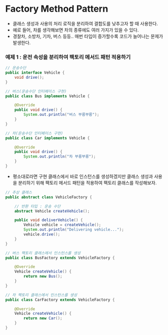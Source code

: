 # Factory Method Pattern

* 클래스 생성과 사용의 처리 로직을 분리하여 결합도를 낮추고자 할 때 사용한다.
* 예로 들어, 차를 생각해보면 차의 종류에도 여러 가지가 있을 수 있다.
* 경찰차, 소방차, 기차, 버스 등등.. 매번 타입이 증가할수록 코드가 늘어나는 문제가 발생한다.

### 예제 1 : 운전 속성을 분리하여 팩토리 메서드 패턴 적용하기

```java
// 운송수단
public interface Vehicle {
	void drive();
}

// 버스(운송수단 인터페이스 구현)
public class Bus implements Vehicle {

	@Override
	public void drive() {
		System.out.println("버스 부릉부릉");
	}
}

// 차(운송수단 인터페이스 구현)
public class Car implements Vehicle {

	@Override
	public void drive() {
		System.out.println("차 부릉부릉");
	}
}
```

* 평소대로라면 구현 클래스에서 바로 인스턴스를 생성하겠지만 클래스 생성과 사용을 분리하기 위해 팩토리 메서드 패턴을 적용하여 팩토리 클래스를 작성해보자.

```java
// 추상 클래스
public abstract class VehicleFactory {

	// 반환 타입 : 운송 수단
	abstract Vehicle createVehicle();

	public void deliverVehicle() {
		Vehicle vehicle = createVehicle();
		System.out.println("Delivering vehicle...");
		vehicle.drive();
	}
}

// 버스 팩토리 클래스에서 인스턴스를 생성
public class BusFactory extends VehicleFactory {

	@Override
	Vehicle createVehicle() {
		return new Bus();
	}
}

// 차 팩토리 클래스에서 인스턴스를 생성
public class CarFactory extends VehicleFactory {

	@Override
	Vehicle createVehicle() {
		return new Car();
	}
}
```